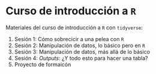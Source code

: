 # Curso de introducción a `R`

Materiales del curso de introducción a `R` con `tidyverse`:

1. Sesión 1: Cómo sobrecicir a una pelea con `R`
2. Sesión 2: Manipulación de datos, lo básico pero en `R`
3. Sesión 3: Manipulación de datos, más allá de lo básico 
4. Sesión 4: *Outputs*: ¿Y todo esto para hacer una tabla?
5. Proyecto de formaicón